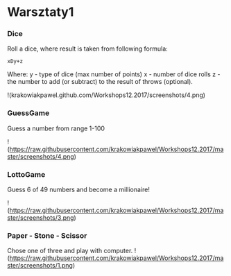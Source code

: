 # Warsztaty1

### Dice

Roll a dice, where result is taken from following formula:

```
xDy+z
```
Where:
 y - type of dice (max number of points)
 x - number of dice rolls
 z - the number to add (or subtract) to the result of throws (optional).

!(krakowiakpawel.github.com/Workshops12.2017/screenshots/4.png)

### GuessGame

Guess a number from range 1-100

!(https://raw.githubusercontent.com/krakowiakpawel/Workshops12.2017/master/screenshots/4.png)

### LottoGame

Guess 6 of 49 numbers and become a millionaire!

!(https://raw.githubusercontent.com/krakowiakpawel/Workshops12.2017/master/screenshots/3.png)


### Paper - Stone - Scissor
Chose one of three and play with computer. 
!(https://raw.githubusercontent.com/krakowiakpawel/Workshops12.2017/master/screenshots/1.png)